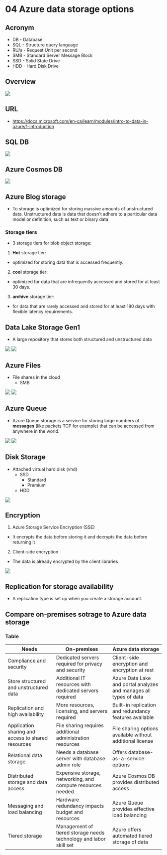 # 04 Azure data storage options

## Acronym
* DB - Database
* SQL - Structure query language
* RU/s - Request Unit per second
* SMB - Standard Server Message Block
* SSD - Solid State Drive
* HDD - Hard Disk Drive

## Overview
[<img src="https://i.imgur.com/orrM868.png">](https://i.imgur.com/orrM868.png)

## URL
* https://docs.microsoft.com/en-ca/learn/modules/intro-to-data-in-azure/1-introduction

## SQL DB
[<img src="https://i.imgur.com/DSyPp6k.png">](https://i.imgur.com/DSyPp6k.png)

## Azure Cosmos DB
[<img src="https://i.imgur.com/pk09v2w.png">](https://i.imgur.com/pk09v2w.png)

## Azure Blog storage
* To storage is optimized for storing massive amounts of unstructured data.
  Unstructured data is data that doesn't adhere to a particular data model or definition, such as text or binary data
  
### Storage tiers
* 3 storage tiers for blob object storage:
1) **Hot** storage tier:
  * optimized for storing data that is accessed frequently.

2) **cool** storage tier:
  * optimized for data that are infrequently accessed and stored for at least 30 days.
  
3) **archive** storage tier:
  * for data that are rarely accessed and stored for at least 180 days with flexible latency requirements.

## Data Lake Storage Gen1
* A large repository that stores both structured and unstructured data

[<img src="https://i.imgur.com/I4ylTnW.png">](https://i.imgur.com/I4ylTnW.png)
[<img src="https://i.imgur.com/zMbVMhL.png">](https://i.imgur.com/zMbVMhL.png)

## Azure Files
* File shares in the cloud
  * SMB

[<img src="https://i.imgur.com/A6l3jht.png">](https://i.imgur.com/A6l3jht.png)
[<img src="https://i.imgur.com/uad3HGW.png">](https://i.imgur.com/uad3HGW.png)

## Azure Queue
* Azure Queue storage is a service for storing large numbers of **messages** (like packets TCP for example)
  that can be accessed from anywhere in the world.

[<img src="https://i.imgur.com/qvNOCqt.png">](https://i.imgur.com/qvNOCqt.png)
[<img src="https://i.imgur.com/ezyn6VX.png">](https://i.imgur.com/ezyn6VX.png)

## Disk Storage
* Attached virtual hard disk (vhd)
  * SSD
    * Standard
    * Premium
  * HDD
  
[<img src="https://i.imgur.com/hmDQPbG.png">](https://i.imgur.com/hmDQPbG.png)

## Encryption
1) Azure Storage Service Encryption (SSE)
  * It encrypts the data before storing it and decrypts the data before returning it
  
2) Client-side encryption
  * The data is already encrypted by the client libraries

[<img src="https://i.imgur.com/K6xoEm7.png">](https://i.imgur.com/K6xoEm7.png)

## Replication for storage availability
* A replication type is set up when you create a storage account. 

## Compare on-premises sotrage to Azure data storage
### Table
| Needs                                              | On-premises                                                       | Azure data storage                                                |
| -------------------------------------------------- | ----------------------------------------------------------------- | ----------------------------------------------------------------- |
| Compliance and security                            | Dedicated servers required for privacy and security               | Client-side encryption and encryption at rest                     |
| Store structured and unstructured data             | Additional IT resources with dedicated servers required           | Azure Data Lake and portal analyzes and manages all types of data |
| Replication and high availability                  | More resources, licensing, and servers required                   | Built-in replication and redundancy features available            |
| Application sharing and access to shared resources | File sharing requires additional administration resources         | File sharing options available without additional license         |
| Relational data storage                            | Needs a database server with database admin role                  | Offers database-as-a-service options                              |
| Distributed storage and data access                | Expensive storage, networking, and compute resources needed       | Azure Cosmos DB provides distributed access                       |
| Messaging and load balancing                       | Hardware redundancy impacts budget and resources                  | Azure Queue provides effective load balancing                     |
| Tiered storage                                     | Management of tiered storage needs technology and labor skill set | Azure offers automated tiered storage of data                     |
